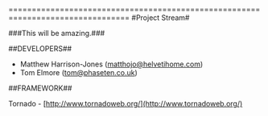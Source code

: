 ================================================================================
#Project Stream#


###This will be amazing.###



##DEVELOPERS##

- Matthew Harrison-Jones (matthojo@helvetihome.com)
- Tom Elmore (tom@phaseten.co.uk)

##FRAMEWORK##

Tornado - [http://www.tornadoweb.org/](http://www.tornadoweb.org/)
